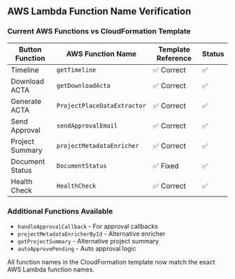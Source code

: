 ## AWS Lambda Function Name Verification

### Current AWS Functions vs CloudFormation Template

| Button Function | AWS Function Name           | Template Reference | Status |
| --------------- | --------------------------- | ------------------ | ------ |
| Timeline        | `getTimeline`               | ✅ Correct         | ✅     |
| Download ACTA   | `getDownloadActa`           | ✅ Correct         | ✅     |
| Generate ACTA   | `ProjectPlaceDataExtractor` | ✅ Correct         | ✅     |
| Send Approval   | `sendApprovalEmail`         | ✅ Correct         | ✅     |
| Project Summary | `projectMetadataEnricher`   | ✅ Correct         | ✅     |
| Document Status | `DocumentStatus`            | ✅ Fixed           | ✅     |
| Health Check    | `HealthCheck`               | ✅ Correct         | ✅     |

### Additional Functions Available

- `handleApprovalCallback` - For approval callbacks
- `projectMetadataEnricherById` - Alternative enricher
- `getProjectSummary` - Alternative project summary
- `autoApprovePending` - Auto approval logic

All function names in the CloudFormation template now match the exact AWS Lambda function names.
